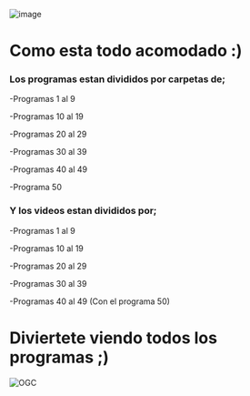 ![image](https://github.com/user-attachments/assets/81f2c27f-3aaf-43e8-bf0a-42f02b3b1933)
# Como esta todo acomodado :)

### Los programas estan divididos por carpetas de;

-Programas 1 al 9

-Programas 10 al 19

-Programas 20 al 29

-Programas 30 al 39

-Programas 40 al 49

-Programa 50

### Y los videos estan divididos por; 

-Programas 1 al 9

-Programas 10 al 19

-Programas 20 al 29

-Programas 30 al 39

-Programas 40 al 49 (Con el programa 50)


# Diviertete viendo todos los programas ;)
![OGC](https://github.com/user-attachments/assets/2bd7e045-9594-46fa-82e5-37a7f87cea80)
